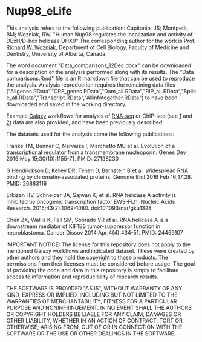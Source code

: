 # Nup98_eLife

This analysis refers to the following publication: Capitanio, JS; Montpetit, BM; Wozniak, RW. "Human Nup98 regulates the localization and activity of DExH/D-box helicase DHX9"
The corresponding author for the work is Prof. [Richard W. Wozniak](rwozniak@ualberta.ca), Department of Cell Biology, Faculty of Medicine and Dentistry, University of Alberta, Canada.

The word document "Data_comparisons_12Dec.docx" can be downloaded for a description of the analysis performed along with its results.
The "Data comparisons.Rmd" file is an R markdown file that can be used to reproduce the analysis. 
Analysis reproduction requires the remaining data files ("Allgenes.RData","CRE_genes.RData","Dam_all.RData","RIP_all.RData","Splice_all.RData","Transcript.RData","Allinfotogether.RData") to have been downloaded and saved in the working directory.

Example [Galaxy](https://usegalaxy.org/) workflows for analysis of [RNA-seq](https://usegalaxy.org/u/mwolfien/w/rnaseq-wolfien-pipeline) or ChIP-seq (see [1](https://usegalaxy.org/u/chip-seq-helin-group/w/copy-of-helin-group---chip-seq-preprocessing-and-reads-mapping-bowtie) and [2](https://usegalaxy.org/u/chip-seq-helin-group/w/mmusculus-mm10-create-bam-bigwig-and-peakcalling-for-chip-seq)) data are also provided, and have been previously described.

The datasets used for the analysis come the following publications:

Franks TM, Benner C, Narvaiza I, Marchetto MC et al. Evolution of a transcriptional regulator from a transmembrane nucleoporin. Genes Dev 2016 May 15;30(10):1155-71. PMID: 27198230

G Hendrickson D, Kelley DR, Tenen D, Bernstein B et al. Widespread RNA binding by chromatin-associated proteins. Genome Biol 2016 Feb 16;17:28. PMID: 26883116

Erkizan HV, Schneider JA, Sajwan K, et al. RNA helicase A activity is inhibited by oncogenic transcription factor EWS-FLI1. Nucleic Acids Research. 2015;43(2):1069-1080. doi:10.1093/nar/gku1328.

Chen ZX, Wallis K, Fell SM, Sobrado VR et al. RNA helicase A is a downstream mediator of KIF1Bβ tumor-suppressor function in neuroblastoma. Cancer Discov 2014 Apr;4(4):434-51. PMID: 24469107

IMPORTANT NOTICE: The license for this repository does not apply to the mentioned Galaxy workflows and indicated dataset. These were created by other authors and they hold the copyright to those products. The permissions from their licenses must be considered before usage. The goal of providing the code and data in this repository is simply to facilitate access to information and reproducibility of research results. 

THE SOFTWARE IS PROVIDED "AS IS", WITHOUT WARRANTY OF ANY KIND, EXPRESS OR IMPLIED, INCLUDING BUT NOT LIMITED TO THE WARRANTIES OF MERCHANTABILITY, FITNESS FOR A PARTICULAR PURPOSE AND NONINFRINGEMENT. IN NO EVENT SHALL THE AUTHORS OR COPYRIGHT HOLDERS BE LIABLE FOR ANY CLAIM, DAMAGES OR OTHER LIABILITY, WHETHER IN AN ACTION OF CONTRACT, TORT OR OTHERWISE, ARISING FROM, OUT OF OR IN CONNECTION WITH THE SOFTWARE OR THE USE OR OTHER DEALINGS IN THE SOFTWARE.
